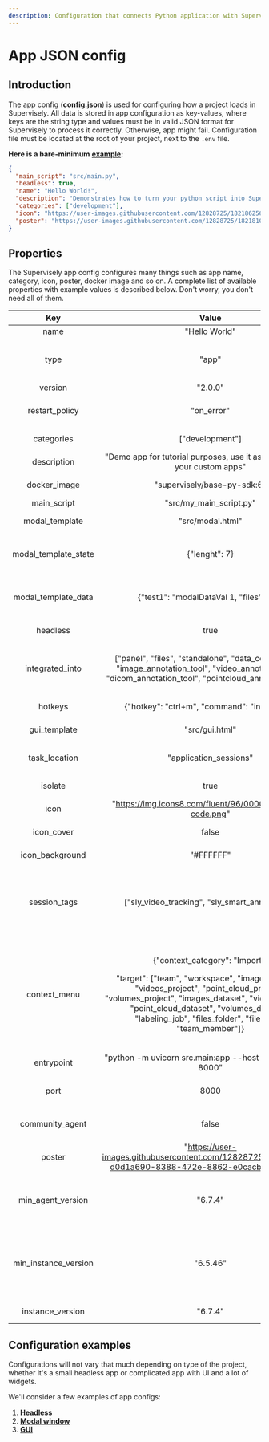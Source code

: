```yaml
---
description: Configuration that connects Python application with Supervisely
---
```


# App JSON config

## Introduction

The app config (**config.json**) is used for configuring how a project loads in Supervisely. All data is stored in app configuration as key-values, where keys are the string type and values must be in valid JSON format for Supervisely to process it correctly. Otherwise, app might fail. Configuration file must be located at the root of your project, next to the `.env` file.

**Here is a bare-minimum** [**example**](https://github.com/supervisely-ecosystem/hello-world-app/blob/master/config.json)**:**

```json
{
  "main_script": "src/main.py",
  "headless": true,
  "name": "Hello World!",
  "description": "Demonstrates how to turn your python script into Supervisely App",
  "categories": ["development"],
  "icon": "https://user-images.githubusercontent.com/12828725/182186256-5ee663ad-25c7-4a62-9af1-fbfdca715b57.png",
  "poster": "https://user-images.githubusercontent.com/12828725/182181033-d0d1a690-8388-472e-8862-e0cacbd4f082.png"
}
```

## Properties

The Supervisely app config configures many things such as app name, category, icon, poster, docker image and so on. A complete list of available properties with example values is described below. Don't worry, you don't need all of them.

|           Key          |                                                                                                                                                 Value                                                                                                                                                 |                                                                                          Description                                                                                         |
| :--------------------: | :---------------------------------------------------------------------------------------------------------------------------------------------------------------------------------------------------------------------------------------------------------------------------------------------------: | :------------------------------------------------------------------------------------------------------------------------------------------------------------------------------------------: |
|          name          |                                                                                                                                             "Hello World"                                                                                                                                             |                                                                                        Name of the app                                                                                       |
|          type          |                                                                                                                                                 "app"                                                                                                                                                 |                                                       Specifies type of the Ecosystem entity. Available types: app, project, collection                                                      |
|         version        |                                                                                                                                                "2.0.0"                                                                                                                                                |                                                                                      App engine version                                                                                      |
|     restart\_policy    |                                                                                                                                              "on\_error"                                                                                                                                              |                                                                          Restarts app when certain condition occurs                                                                          |
|       categories       |                                                                                                                                            \["development"]                                                                                                                                           |                                                                                   App category in Ecosystem                                                                                  |
|       description      |                                                                                                              "Demo app for tutorial purposes, use it as a template for your custom apps"                                                                                                              |                                                                                    Description of the app                                                                                    |
|      docker\_image     |                                                                                                                                      "supervisely/base-py-sdk:6"                                                                                                                                      |                                                                               Docker image used to run the app                                                                               |
|      main\_script      |                                                                                                                                       "src/my\_main\_script.py"                                                                                                                                       |                                                                                      Path to main script                                                                                     |
|     modal\_template    |                                                                                                                                            "src/modal.html"                                                                                                                                           |                                                                              Path to modal window html template                                                                              |
| modal\_template\_state |                                                                                                                                             {"lenght": 7}                                                                                                                                             |                                                                 Initialize default values for state variables in modal window                                                                |
|  modal\_template\_data |                                                                                                                               {"test1": "modalDataVal 1, "files": null}                                                                                                                               |                                                                 Initialize default values for data variables in modal window                                                                 |
|        headless        |                                                                                                                                                  true                                                                                                                                                 |                                                                               Set true for the apps without GUI                                                                              |
|    integrated\_into    |                                                                 \["panel", "files", "standalone", "data\_commander", "image\_annotation\_tool", "video\_annotation\_tool", "dicom\_annotation\_tool", "pointcloud\_annotation\_tool"]                                                                 |                                                  Integrates app into selected tool. E.g smart tool app can be used in image annotation tool                                                  |
|         hotkeys        |                                                                                                                              {"hotkey": "ctrl+m", "command": "inference"}                                                                                                                             |                                                                                 Specifies hotkeys for the app                                                                                |
|      gui\_template     |                                                                                                                                             "src/gui.html"                                                                                                                                            |                                                                                   Path to GUI html template                                                                                  |
|     task\_location     |                                                                                                                                        "application\_sessions"                                                                                                                                        |                                                                    Defines where the task will be displayed on app launch                                                                    |
|         isolate        |                                                                                                                                                  true                                                                                                                                                 |                                                                              Runs app in the isolated container                                                                              |
|          icon          |                                                                                                                       "https://img.icons8.com/fluent/96/000000/source-code.png"                                                                                                                       |                                                                                 Link to the application icon                                                                                 |
|       icon\_cover      |                                                                                                                                                 false                                                                                                                                                 |                                                                               Stretches the icon to full width                                                                               |
|    icon\_background    |                                                                                                                                               "#FFFFFF"                                                                                                                                               |                                                                                   App icon background color                                                                                  |
|      session\_tags     |                                                                                                                          \["sly\_video\_tracking", "sly\_smart\_annotation"]                                                                                                                          |                                 Makes app session available in another apps, e.g `serve YOLOV5` app is available in `Apply NN to Images Project` app session                                 |
|      context\_menu     | <p>{"context_category": "Import",</p><p>"target": ["team", "workspace", "images_project", "videos_project", "point_cloud_project", "volumes_project", "images_dataset", "videos_dataset", "point_cloud_dataset", "volumes_dataset", "labeling_job", "files_folder", "files_file", "team_member"]}</p> | <p>Context menu configuartion.</p><p><code>context_category</code> creates a sub folder in context menu.</p><p><code>target</code>determines where the application can be launched from.</p> |
|       entrypoint       |                                                                                                                      "python -m uvicorn src.main:app --host 0.0.0.0 --port 8000"                                                                                                                      |                                                                             Instruction for executing app scripts                                                                            |
|          port          |                                                                                                                                                  8000                                                                                                                                                 |                                                                       Use this key if you want to specify certain port                                                                       |
|    community\_agent    |                                                                                                                                                 false                                                                                                                                                 |                                                                    Determines if app can be launched from community agent                                                                    |
|         poster         |                                                                                                "https://user-images.githubusercontent.com/12828725/182181033-d0d1a690-8388-472e-8862-e0cacbd4f082.png"                                                                                                |                                                                                Link to the application poster                                                                                |
|   min\_agent\_version  |                                                                                                                                                "6.7.4"                                                                                                                                                |                                               Minimum agent version to launch app. Current agent version can be found at the `Team Cluster`page                                              |
| min\_instance\_version |                                                                                                                                                "6.5.46"                                                                                                                                               |                                  Minimum instance version to launch app. Current instance version can be found at the bottom right corner at the Supervisely                                 |
|    instance\_version   |                                                                                                                                                "6.7.4"                                                                                                                                                |                                                                              Same as **min\_instance\_version**                                                                              |

## Configuration examples

Configurations will not vary that much depending on type of the project, whether it's a small headless app or complicated app with UI and a lot of widgets.

We'll consider a few examples of app configs:

1. ****[**Headless**](example-1.-headless.md)****
2. ****[**Modal window**](example-2.-modal-window.md)****
3. ****[**GUI**](example-3.-gui.md)****
